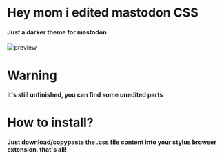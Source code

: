 # Hey mom i edited mastodon CSS 
#### Just a darker theme for mastodon

<img alt="preview" src="https://cdn.discordapp.com/attachments/920986174565257236/994209847241363486/bro_what.png"/>

# Warning
#### it's still unfinished, you can find some unedited parts

# How to install?
#### Just download/copypaste the .css file content into your stylus browser extension, that's all!
